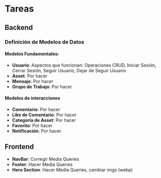 # Tareas 

## Backend


### Definición de Modelos de Datos

#### Modelos Fundamentales:
- **Usuario**: Aspectos que funcionan: Operaciones CRUD, Iniciar Sesión, Cerrar Sesión, Seguir Usuario, Dejar de Seguir Usuario
- **Asset**: Por hacer
- **Mensaje**: Por hacer
- **Grupo de Trabajo**: Por hacer

#### Modelos de interacciones

- **Comentario**: Por hacer
- **Like de Comentario**: Por hacer
- **Categoría de Asset**: Por hacer
- **Favorito**: Por hacer
- **Notificación**: Por hacer


## Frontend

- **NavBar**: Corregir Media Queries
- **Footer**: Hacer Media Queries
- **Hero Section**: Hacer Media Queries, cambiar imgs (webp)